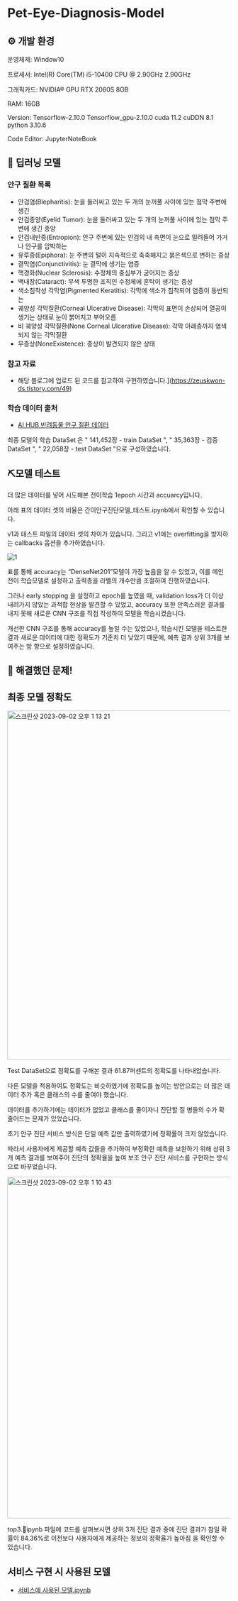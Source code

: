 # Pet-Eye-Diagnosis-Model

## ⚙️ 개발 환경

운영체제: Window10

프로세서: Intel(R) Core(TM) i5-10400 CPU @ 2.90GHz 2.90GHz

그래픽카드: NVIDIA® GPU RTX 2060S 8GB

RAM: 16GB

Version: Tensorflow-2.10.0 Tensorflow_gpu-2.10.0 cuda 11.2 cuDDN 8.1 python 3.10.6

Code Editor: JupyterNoteBook

## 🔧 딥러닝 모델

### 안구 질환 목록
- 안검염(Blepharitis):  눈을 둘러싸고 있는 두 개의 눈꺼풀 사이에 있는 점막 주변에 생긴
- 안검종양(Eyelid Tumor): 눈을 둘러싸고 있는 두 개의 눈꺼풀 사이에 있는 점막 주변에 생긴 종양
- 안검내반증(Entropion): 안구 주변에 있는 안검의 내 측면이 눈으로 밀려들어 가거나 안구를 압박하는
- 유루증(Epiphora): 눈 주변의 털이 지속적으로 축축해지고 붉은색으로 변하는 증상
- 결막염(Conjunctivitis): 눈 결막에 생기는 염증
- 핵경화(Nuclear Sclerosis): 수정체의 중심부가 굳어지는 증상
- 백내장(Cataract): 무색 투명한 조직인 수정체에 혼탁이 생기는 증상
- 색소침착성 각막염(Pigmented Keratitis): 각막에 색소가 침착되어 염증이 동반되는
- 궤양성 각막질환(Corneal Ulcerative Disease): 각막의 표면이 손상되어 열공이 생기는 상태로 눈이 붉어지고 부어오름
- 비 궤양성 각막질환(None Corneal Ulcerative Disease): 각막 아래층까지 염색되지 않는 각막질환
- 무증상(NoneExistence): 증상이 발견되지 않은 상태

### 참고 자료
- 해당 블로그에 업로드 된 코드를 참고하여 구현하였습니다.](https://zeuskwon-ds.tistory.com/49)

### 학습 데이터 출처

- [AI HUB 반려동물 안구 질환 데이터](https://www.aihub.or.kr/aihubdata/data/view.do?currMenu=&topMenu=&aihubDataSe=realm&dataSetSn=562)

최종 모델의 학습 DataSet 은 " 141,452장 - train DataSet ", " 35,363장 - 검증 DataSet ", " 22,058장 - test DataSet "으로 구성하였습니다.
</br>


## ⛏️모델 테스트
더 많은 데이터를 넣어 시도해본 전이학습 1epoch 시간과 accuarcy입니다.

아래 표의 데이터 셋의 비율은 간이안구진단모델_테스트.ipynb에서 확인할 수 있습니다.

v1과 테스트 파일의 데이터 셋의 차이가 있습니다. 그리고 v1에는 overfitting을 방지하는 callbacks 옵션을 추가하였습니다.

![1](https://user-images.githubusercontent.com/109027302/230709038-16776a4c-fa41-46ff-a25a-55e08a28b741.PNG)

표를 통해 accuracy는 “DenseNet201”모델이 가장 높음을 알 수 있었고, 이를 메인 전이 학습모델로 설정하고 출력층을 라벨의 개수만큼 조절하여 진행하였습니다.

그러나 early stopping 을 설정하고 epoch를 높였을 때, validation loss가 더 이상 내려가지 않았는 과적합 현상을 발견할 수 있었고, accuracy 또한 만족스러운 결과를 내지 못해 새로운 CNN 구조를 직접 작성하여 모델을 학습시켰습니다.

개선한 CNN 구조를 통해 accuracy를 높일 수는 있었으나, 학습시킨 모델을 테스트한 결과 새로운 데이터에 대한 정확도가 기준치 더 낮았기 때문에, 예측 결과 상위 3개를 보여주는 방 향으로 설정하였습니다.

## 🚫 해결했던 문제!

## 최종 모델 정확도
<img width="787" alt="스크린샷 2023-09-02 오후 1 13 21" src="https://github.com/Pushedsu/Pet-Eye-Diagnosis-Model/assets/109027302/59e833cb-433b-4001-88fb-8e5a6b3e2295">

Test DataSet으로 정확도를 구해본 결과 61.87퍼센트의 정확도를 나타내었습니다.

다른 모델을 적용하여도 정확도는 비슷하였기에 정확도를 높이는 방안으로는 더 많은 데이터 추가 혹은 클래스의 수를 줄여야 했습니다.

데이터를 추가하기에는 데이터가 없었고 클래스를 줄이자니 진단할 질 병들의 수가 확 줄어드는 문제가 있었습니다.

초기 안구 진단 서비스 방식은 단일 예측 값만 출력하였기에 정확률이 크지 않았습니다.

따라서 사용자에게 제공할 예측 값들을 추가하여 부정확한 예측을 보완하기 위해 상위 3개 예측 결과를 보여주어 진단의 정확율을 높여 보조 안구 진단 서비스를 구현하는 방식으로 바꾸었습니다.

<img width="770" alt="스크린샷 2023-09-02 오후 1 10 43" src="https://github.com/Pushedsu/Pet-Eye-Diagnosis-Model/assets/109027302/ca273af3-243b-4644-9068-1bfa19e3212f">

top3.ipynb 파일에 코드를 살펴보시면 상위 3개 진단 결과 중에 진단 결과가 참일 확률이 84.36%로 이전보다 사용자에게 제공하는 정보의 정확율가 높아짐 을 확인할 수 있습니다.

## 서비스 구현 시 사용된 모델
- [서비스에 사용된 모델.ipynb](https://github.com/Pushedsu/Pet-Eye-Diagnosis-Model/blob/main/%EA%B0%84%EC%9D%B4%EC%95%88%EA%B5%AC%EC%A7%84%EB%8B%A8_v3.ipynb)
